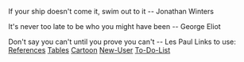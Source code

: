 If your ship doesn't come it, swim out to it
    -- Jonathan Winters 
    
It's never too late to be who you might have been
    -- George Eliot 
    
Don't say you can't until you prove you can't 
    -- Les Paul
Links to use: 
[References](references.html)
[Tables](tables.html)
[Cartoon](cartoons.html)
[New-User](newuser.html)
[To-Do-List](ToDo.html)
